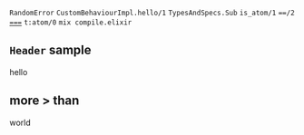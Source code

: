 `RandomError`
`CustomBehaviourImpl.hello/1`
`TypesAndSpecs.Sub`
`is_atom/1`
`==/2`
[`===`](`Kernel.===/2`)
`t:atom/0`
`mix compile.elixir`

## `Header` sample

hello

## more > than

world
